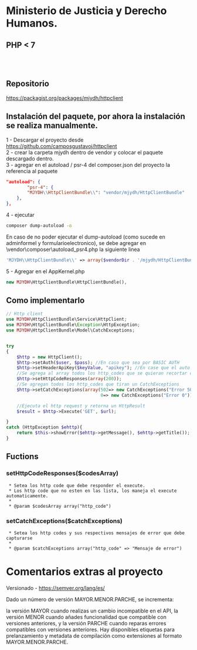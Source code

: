 # Ministerio de Justicia y Derecho Humanos.

## PHP < 7
<br><br>


## Repositorio 

https://packagist.org/packages/mjydh/httpclient


## Instalación del paquete, por ahora la instalación se realiza manualmente.

1 - Descargar el proyecto desde https://github.com/camposgustavoj/httpclient <br>
2 - crear la carpeta mjydh dentro de vendor y colocar el paquete descargado dentro. <br>
3 - agregar en el autoload / psr-4 del composer.json del proyecto la referencia al paquete 

```json
"autoload": {
        "psr-4": {
        "MJYDH\\HttpClientBundle\\": "vendor/mjydh/HttpClientBundle"
    },
},
```

4 - ejecutar <br>
```bash
composer dump-autoload -o
```

En caso de no poder ejecutar el dump-autoload (como sucede en adminformel y formularioelectronico), se debe agregar en \vendor\composer\autoload_psr4.php la siguiente linea
```php
'MJYDH\\HttpClientBundle\\' => array($vendorDir . '/mjydh/HttpClientBundle'),
```

5 - Agregar en el AppKernel.php<br>

```php
new MJYDH\HttpClientBundle\HttpClientBundle(),
```

## Como implementarlo

```php
// Http client 
use MJYDH\HttpClientBundle\Service\HttpClient;
use MJYDH\HttpClientBundle\Exception\HttpException;
use MJYDH\HttpClientBundle\Model\CatchExceptions;


try
{
    $http = new HttpClient();
    $http->setAuth($user, $pass); //En caso que sea por BASIC AUTH
    $http->setHeaderApiKey($keyValue, "apikey"); //En case que el auto sea por apikey
    //Se agrega al array todos los http_codes que se quieran recortar cuando se llama al Execute();
    $http->setHttpCodeResponses(array(200));
    //Se agregan todos los http_codes que tiran un CatchExceptions
    $http->setCatchExceptions(array(502=> new CatchExceptions("Error 502", "titulo 502"), 
                                    0=> new CatchExceptions("Error 0")));

    //Ejecuta el http request y retorna un HttpResult
    $result = $http->Execute('GET', $url);      

}
catch (HttpException $ehttp){
    return $this->showError($ehttp->getMessage(), $ehttp->getTitle()); 
}
```

## Fuctions

### setHttpCodeResponses($codesArray)
     * Setea los http code que debe responder el execute.
     * Los http code que no esten en las lista, los maneja el execute automaticamente.
     * 
     * @param $codesArray array("http_code")

### setCatchExceptions($catchExceptions)
     * Setea los http codes y sus respectivos mensajes de error que debe capturarse
     * 
     * @param $catchExceptions array("http_code" => "Mensaje de error")
     
# Comentarios extras al proyecto 

Versionado - https://semver.org/lang/es/<br>

Dado un número de versión MAYOR.MENOR.PARCHE, se incrementa:

la versión MAYOR cuando realizas un cambio incompatible en el API,
la versión MENOR cuando añades funcionalidad que compatible con versiones anteriores, y
la versión PARCHE cuando reparas errores compatibles con versiones anteriores.
Hay disponibles etiquetas para prelanzamiento y metadata de compilación como extensiones al formato MAYOR.MENOR.PARCHE.